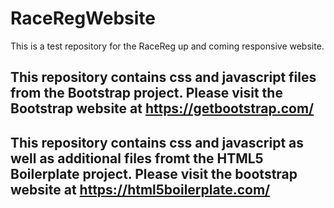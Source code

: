 # RaceRegWebsite
This is a test repository for the RaceReg up and coming responsive website.


## This repository contains css and javascript files from the Bootstrap project. Please visit the Bootstrap website at https://getbootstrap.com/

## This repository contains css and javascript as well as additional files fromt the HTML5 Boilerplate project. Please visit the bootstrap website at https://html5boilerplate.com/